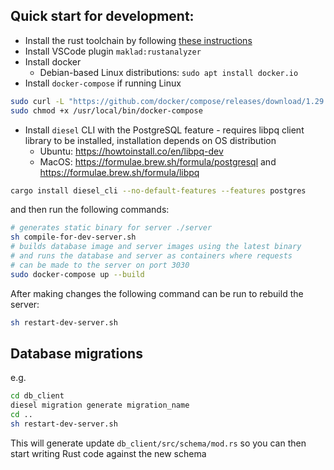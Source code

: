 ## Quick start for development:

- Install the rust toolchain by following [these instructions](https://rustup.rs/)
- Install VSCode plugin `maklad:rustanalyzer`
- Install docker
    - Debian-based Linux distributions: `sudo apt install docker.io`
- Install `docker-compose` if running Linux
```sh
sudo curl -L "https://github.com/docker/compose/releases/download/1.29.2/docker-compose-$(uname -s)-$(uname -m)" -o /usr/local/bin/docker-compose
sudo chmod +x /usr/local/bin/docker-compose
```
- Install `diesel` CLI with the PostgreSQL feature - requires libpq client library to be installed, installation depends on OS distribution
    - Ubuntu: https://howtoinstall.co/en/libpq-dev
    - MacOS: https://formulae.brew.sh/formula/postgresql and https://formulae.brew.sh/formula/libpq 
```sh
cargo install diesel_cli --no-default-features --features postgres
```
and then run the following commands:

```sh
# generates static binary for server ./server
sh compile-for-dev-server.sh
# builds database image and server images using the latest binary
# and runs the database and server as containers where requests
# can be made to the server on port 3030
sudo docker-compose up --build
```

After making changes the following command can be run to rebuild the
server:

```sh
sh restart-dev-server.sh
```

## Database migrations
e.g.
```sh
cd db_client
diesel migration generate migration_name
cd ..
sh restart-dev-server.sh
```
This will generate update `db_client/src/schema/mod.rs`
so you can then start writing Rust code against the new schema 
